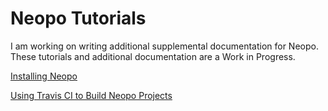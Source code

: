 # Neopo Tutorials

I am working on writing additional supplemental documentation for Neopo. These tutorials and additional documentation are a Work in Progress.

[Installing Neopo](install.md)

[Using Travis CI to Build Neopo Projects](travisci.md)